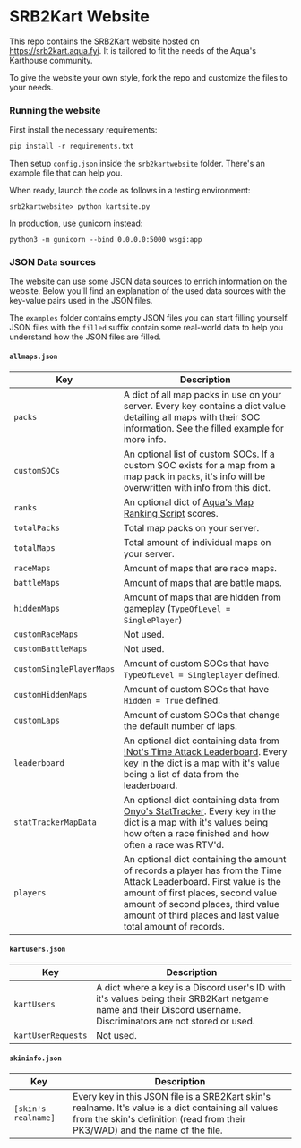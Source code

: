 # SRB2Kart Website
This repo contains the SRB2Kart website hosted on https://srb2kart.aqua.fyi.
It is tailored to fit the needs of the Aqua's Karthouse community.

To give the website your own style, fork the repo and customize the files to your needs.

### Running the website
First install the necessary requirements:
```Python
pip install -r requirements.txt
```
Then setup `config.json` inside the `srb2kartwebsite` folder. There's an example file that can help you.

When ready, launch the code as follows in a testing environment:
```
srb2kartwebsite> python kartsite.py
```
In production, use gunicorn instead:
```
python3 -m gunicorn --bind 0.0.0.0:5000 wsgi:app
```

### JSON Data sources
The website can use some JSON data sources to enrich information on the website. Below you'll find an explanation of the used data sources with the key-value pairs used in the JSON files.

The `examples` folder contains empty JSON files you can start filling yourself. JSON files with the `filled` suffix contain some real-world data to help you understand how the JSON files are filled.

#### `allmaps.json`
| **Key** | **Description** |
|---|---|
| `packs` | A dict of all map packs in use on your server. Every key contains a dict value detailing all maps with their SOC information. See the filled example for more info. |
| `customSOCs` | An optional list of custom SOCs. If a custom SOC exists for a map from a map pack in `packs`, it's info will be overwritten with info from this dict. |
| `ranks` | An optional dict of [Aqua's Map Ranking Script](https://mb.srb2.org/addons/aquas-map-ranking-script.4902/) scores. |
| `totalPacks` | Total map packs on your server. |
| `totalMaps` | Total amount of individual maps on your server. |
| `raceMaps` | Amount of maps that are race maps. |
| `battleMaps` | Amount of maps that are battle maps. |
| `hiddenMaps` | Amount of maps that are hidden from gameplay (`TypeOfLevel = SinglePlayer`) |
| `customRaceMaps` | Not used. |
| `customBattleMaps` | Not used. |
| `customSinglePlayerMaps` | Amount of custom SOCs that have `TypeOfLevel = Singleplayer` defined. |
| `customHiddenMaps` | Amount of custom SOCs that have `Hidden = True` defined. |
| `customLaps` | Amount of custom SOCs that change the default number of laps. |
| `leaderboard` | An optional dict containing data from [!Not's Time Attack Leaderboard](https://mb.srb2.org/addons/time-attack-leaderboard.3742/). Every key in the dict is a map with it's value being a list of data from the leaderboard. |
| `statTrackerMapData` | An optional dict containing data from [Onyo's StatTracker](https://mb.srb2.org/addons/stattracker.3992/). Every key in the dict is a map with it's values being how often a race finished and how often a race was RTV'd. |
| `players` | An optional dict containing the amount of records a player has from the Time Attack Leaderboard. First value is the amount of first places, second value amount of second places, third value amount of third places and last value total amount of records. |

#### `kartusers.json`
| **Key** | **Description** |
|---|---|
| `kartUsers` | A dict where a key is a Discord user's ID with it's values being their SRB2Kart netgame name and their Discord username. Discriminators are not stored or used. |
| `kartUserRequests` | Not used. |

#### `skininfo.json`
| **Key** | **Description** |
|---|---|
| `[skin's realname]` | Every key in this JSON file is a SRB2Kart skin's realname. It's value is a dict containing all values from the skin's definition (read from their PK3/WAD) and the name of the file. |